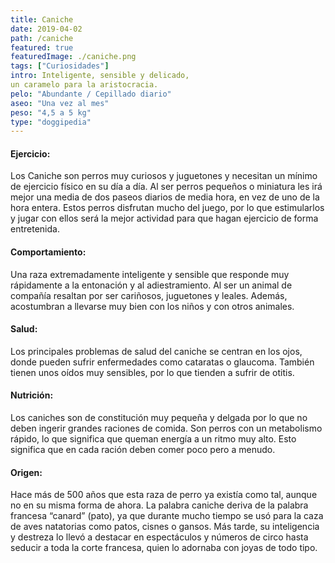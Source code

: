 ```yaml
---
title: Caniche
date: 2019-04-02
path: /caniche
featured: true
featuredImage: ./caniche.png
tags: ["Curiosidades"]
intro: Inteligente, sensible y delicado, 
un caramelo para la aristocracia.
pelo: "Abundante / Cepillado diario"
aseo: "Una vez al mes"
peso: "4,5 a 5 kg"
type: "doggipedia"
---
```


#### Ejercicio:
Los Caniche son perros muy curiosos y juguetones y necesitan un mínimo de ejercicio físico en su día a día. Al ser perros pequeños o miniatura les irá mejor una media de dos paseos diarios de media hora, en vez de uno de la hora entera. Estos perros disfrutan mucho del juego, por lo que estimularlos y jugar con ellos será la mejor actividad para que hagan ejercicio de forma entretenida.

#### Comportamiento:
Una raza extremadamente inteligente y sensible que responde muy rápidamente a la entonación y al adiestramiento. Al ser un animal de compañía resaltan por ser cariñosos, juguetones y leales. Además, acostumbran a llevarse muy bien con los niños y con otros animales.

#### Salud:
Los principales problemas de salud del caniche se centran en los ojos, donde pueden sufrir enfermedades como cataratas o glaucoma. También tienen unos oídos muy sensibles, por lo que tienden a sufrir de otitis. 

#### Nutrición:
Los caniches son de constitución muy pequeña y delgada por lo que no deben ingerir grandes raciones de comida. Son perros con un metabolismo rápido, lo que significa que queman energía a un ritmo muy alto. Esto significa que en cada ración deben comer poco pero a menudo.

#### Origen:
Hace más de 500 años que esta raza de perro ya existía como tal, aunque no en su misma forma de ahora. La palabra caniche deriva de la palabra francesa “canard” (pato), ya que durante mucho tiempo se usó para la caza de aves natatorias como patos, cisnes o gansos. Más tarde, su inteligencia y destreza lo llevó a destacar en espectáculos y números de circo hasta seducir a toda la corte francesa, quien lo adornaba con joyas de todo tipo.